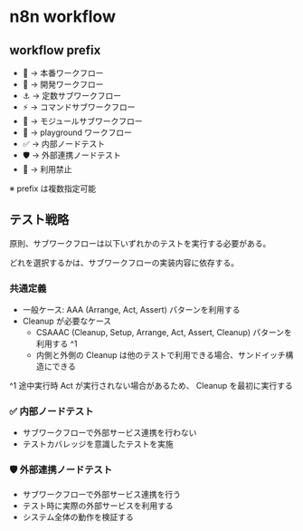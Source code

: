 # n8n workflow

## workflow prefix

- 🚀 -> 本番ワークフロー
- 🚧 -> 開発ワークフロー
- ⚓️ -> 定数サブワークフロー
- ⚡️ -> コマンドサブワークフロー
- 🧩 -> モジュールサブワークフロー
- 🎠 -> playground ワークフロー
- ✅ -> 内部ノードテスト
- 🛡️ -> 外部連携ノードテスト
- 🚫 -> 利用禁止

※ prefix は複数指定可能

## テスト戦略

原則、サブワークフローは以下いずれかのテストを実行する必要がある。

どれを選択するかは、サブワークフローの実装内容に依存する。

### 共通定義

- 一般ケース: AAA (Arrange, Act, Assert) パターンを利用する
- Cleanup が必要なケース
  - CSAAAC (Cleanup, Setup, Arrange, Act, Assert, Cleanup) パターンを利用する ^1
  - 内側と外側の Cleanup は他のテストで利用できる場合、サンドイッチ構造にできる

^1 途中実行時 Act が実行されない場合があるため、 Cleanup を最初に実行する

### ✅ 内部ノードテスト

- サブワークフローで外部サービス連携を行わない
- テストカバレッジを意識したテストを実施

### 🛡️ 外部連携ノードテスト

- サブワークフローで外部サービス連携を行う
- テスト時に実際の外部サービスを利用する
- システム全体の動作を検証する
